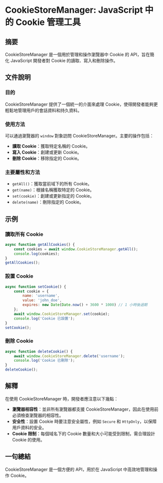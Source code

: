 <!--
Meta Description: # CookieStoreManager: JavaScript 中的 Cookie 管理工具 ## 摘要 CookieStoreManager 是一個用於管理和操作瀏覽器中 Cookie 的 API，旨在簡化 JavaScript 開發者對 Cookie 的讀取、寫入和刪除操作。 ## 文件說明 ...
Meta Keywords: cookie, cookiestoremanager, javascript, window, name
-->

# CookieStoreManager: JavaScript 中的 Cookie 管理工具

## 摘要
CookieStoreManager 是一個用於管理和操作瀏覽器中 Cookie 的 API，旨在簡化 JavaScript 開發者對 Cookie 的讀取、寫入和刪除操作。

## 文件說明
### 目的
CookieStoreManager 提供了一個統一的介面來處理 Cookie，使得開發者能夠更輕鬆地管理用戶的會話資料和持久資料。

### 使用方法
可以通過瀏覽器的 `window` 對象訪問 CookieStoreManager。主要的操作包括：

- **讀取 Cookie**：獲取特定名稱的 Cookie。
- **寫入 Cookie**：創建或更新 Cookie。
- **刪除 Cookie**：移除指定的 Cookie。

### 主要屬性和方法
- `getAll()`：獲取當前域下的所有 Cookie。
- `get(name)`：根據名稱獲取特定的 Cookie。
- `set(cookie)`：創建或更新指定的 Cookie。
- `delete(name)`：刪除指定的 Cookie。

## 示例
### 讀取所有 Cookie
```javascript
async function getAllCookies() {
    const cookies = await window.CookieStoreManager.getAll();
    console.log(cookies);
}
getAllCookies();
```

### 設置 Cookie
```javascript
async function setCookie() {
    const cookie = {
        name: 'username',
        value: 'john_doe',
        expires: new Date(Date.now() + 3600 * 1000) // 1 小時後過期
    };
    await window.CookieStoreManager.set(cookie);
    console.log('Cookie 已設置');
}
setCookie();
```

### 刪除 Cookie
```javascript
async function deleteCookie() {
    await window.CookieStoreManager.delete('username');
    console.log('Cookie 已刪除');
}
deleteCookie();
```

## 解釋
在使用 CookieStoreManager 時，開發者應注意以下幾點：

- **瀏覽器相容性**：並非所有瀏覽器都支援 CookieStoreManager，因此在使用前必須檢查瀏覽器的相容性。
- **安全性**：設置 Cookie 時要注意安全屬性，例如 `Secure` 和 `HttpOnly`，以保障用戶資料的安全。
- **Cookie 限制**：每個域名下的 Cookie 數量和大小可能受到限制，需合理設計 Cookie 的使用。

## 一句總結
CookieStoreManager 是一個方便的 API，用於在 JavaScript 中高效地管理和操作 Cookie。